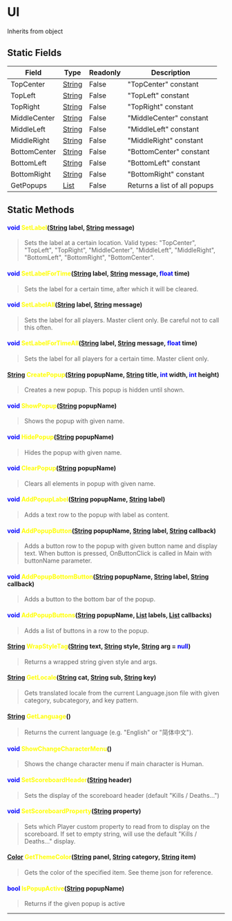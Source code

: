 # UI
Inherits from object
## Static Fields
|Field|Type|Readonly|Description|
|---|---|---|---|
|TopCenter|[String](../static/String.md)|False|"TopCenter" constant|
|TopLeft|[String](../static/String.md)|False|"TopLeft" constant|
|TopRight|[String](../static/String.md)|False|"TopRight" constant|
|MiddleCenter|[String](../static/String.md)|False|"MiddleCenter" constant|
|MiddleLeft|[String](../static/String.md)|False|"MiddleLeft" constant|
|MiddleRight|[String](../static/String.md)|False|"MiddleRight" constant|
|BottomCenter|[String](../static/String.md)|False|"BottomCenter" constant|
|BottomLeft|[String](../static/String.md)|False|"BottomLeft" constant|
|BottomRight|[String](../static/String.md)|False|"BottomRight" constant|
|GetPopups|[List](../objects/List.md)|False|Returns a list of all popups|
## Static Methods
#### <span style="color:blue;">void</span> <span style="color:yellow;">SetLabel</span>(<span style="color:blue;">[String](../static/String.md)</span> label, <span style="color:blue;">[String](../static/String.md)</span> message)
> Sets the label at a certain location. Valid types: "TopCenter", "TopLeft", "TopRight", "MiddleCenter", "MiddleLeft", "MiddleRight", "BottomLeft", "BottomRight", "BottomCenter".
#### <span style="color:blue;">void</span> <span style="color:yellow;">SetLabelForTime</span>(<span style="color:blue;">[String](../static/String.md)</span> label, <span style="color:blue;">[String](../static/String.md)</span> message, <span style="color:blue;">float</span> time)
> Sets the label for a certain time, after which it will be cleared.
#### <span style="color:blue;">void</span> <span style="color:yellow;">SetLabelAll</span>(<span style="color:blue;">[String](../static/String.md)</span> label, <span style="color:blue;">[String](../static/String.md)</span> message)
> Sets the label for all players. Master client only. Be careful not to call this often.
#### <span style="color:blue;">void</span> <span style="color:yellow;">SetLabelForTimeAll</span>(<span style="color:blue;">[String](../static/String.md)</span> label, <span style="color:blue;">[String](../static/String.md)</span> message, <span style="color:blue;">float</span> time)
> Sets the label for all players for a certain time. Master client only.
#### <span style="color:blue;">[String](../static/String.md)</span> <span style="color:yellow;">CreatePopup</span>(<span style="color:blue;">[String](../static/String.md)</span> popupName, <span style="color:blue;">[String](../static/String.md)</span> title, <span style="color:blue;">int</span> width, <span style="color:blue;">int</span> height)
> Creates a new popup. This popup is hidden until shown.
#### <span style="color:blue;">void</span> <span style="color:yellow;">ShowPopup</span>(<span style="color:blue;">[String](../static/String.md)</span> popupName)
> Shows the popup with given name.
#### <span style="color:blue;">void</span> <span style="color:yellow;">HidePopup</span>(<span style="color:blue;">[String](../static/String.md)</span> popupName)
> Hides the popup with given name.
#### <span style="color:blue;">void</span> <span style="color:yellow;">ClearPopup</span>(<span style="color:blue;">[String](../static/String.md)</span> popupName)
> Clears all elements in popup with given name.
#### <span style="color:blue;">void</span> <span style="color:yellow;">AddPopupLabel</span>(<span style="color:blue;">[String](../static/String.md)</span> popupName, <span style="color:blue;">[String](../static/String.md)</span> label)
> Adds a text row to the popup with label as content.
#### <span style="color:blue;">void</span> <span style="color:yellow;">AddPopupButton</span>(<span style="color:blue;">[String](../static/String.md)</span> popupName, <span style="color:blue;">[String](../static/String.md)</span> label, <span style="color:blue;">[String](../static/String.md)</span> callback)
> Adds a button row to the popup with given button name and display text. When button is pressed, OnButtonClick is called in Main with buttonName parameter.
#### <span style="color:blue;">void</span> <span style="color:yellow;">AddPopupBottomButton</span>(<span style="color:blue;">[String](../static/String.md)</span> popupName, <span style="color:blue;">[String](../static/String.md)</span> label, <span style="color:blue;">[String](../static/String.md)</span> callback)
> Adds a button to the bottom bar of the popup.
#### <span style="color:blue;">void</span> <span style="color:yellow;">AddPopupButtons</span>(<span style="color:blue;">[String](../static/String.md)</span> popupName, <span style="color:blue;">[List](../objects/List.md)</span> labels, <span style="color:blue;">[List](../objects/List.md)</span> callbacks)
> Adds a list of buttons in a row to the popup.
#### <span style="color:blue;">[String](../static/String.md)</span> <span style="color:yellow;">WrapStyleTag</span>(<span style="color:blue;">[String](../static/String.md)</span> text, <span style="color:blue;">[String](../static/String.md)</span> style, <span style="color:blue;">[String](../static/String.md)</span> arg = <span style="color:blue;">null</span>)
> Returns a wrapped string given style and args.
#### <span style="color:blue;">[String](../static/String.md)</span> <span style="color:yellow;">GetLocale</span>(<span style="color:blue;">[String](../static/String.md)</span> cat, <span style="color:blue;">[String](../static/String.md)</span> sub, <span style="color:blue;">[String](../static/String.md)</span> key)
> Gets translated locale from the current Language.json file with given category, subcategory, and key pattern.
#### <span style="color:blue;">[String](../static/String.md)</span> <span style="color:yellow;">GetLanguage</span>()
> Returns the current language (e.g. "English" or "简体中文").
#### <span style="color:blue;">void</span> <span style="color:yellow;">ShowChangeCharacterMenu</span>()
> Shows the change character menu if main character is Human.
#### <span style="color:blue;">void</span> <span style="color:yellow;">SetScoreboardHeader</span>(<span style="color:blue;">[String](../static/String.md)</span> header)
> Sets the display of the scoreboard header (default "Kills / Deaths...")
#### <span style="color:blue;">void</span> <span style="color:yellow;">SetScoreboardProperty</span>(<span style="color:blue;">[String](../static/String.md)</span> property)
> Sets which Player custom property to read from to display on the scoreboard. If set to empty string, will use the default "Kills / Deaths..." display.
#### <span style="color:blue;">[Color](../objects/Color.md)</span> <span style="color:yellow;">GetThemeColor</span>(<span style="color:blue;">[String](../static/String.md)</span> panel, <span style="color:blue;">[String](../static/String.md)</span> category, <span style="color:blue;">[String](../static/String.md)</span> item)
> Gets the color of the specified item. See theme json for reference.
#### <span style="color:blue;">bool</span> <span style="color:yellow;">IsPopupActive</span>(<span style="color:blue;">[String](../static/String.md)</span> popupName)
> Returns if the given popup is active

---


